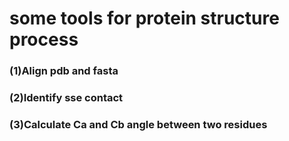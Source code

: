 # some tools for protein structure process
### (1)Align pdb and fasta
### (2)Identify sse contact
### (3)Calculate Ca and Cb angle between two residues
